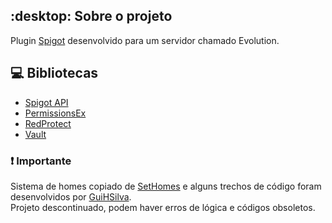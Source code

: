 ## :desktop: Sobre o projeto
Plugin [Spigot](https://www.spigotmc.org/) desenvolvido para um servidor chamado Evolution.

## :computer: Bibliotecas
- [Spigot API](https://hub.spigotmc.org/javadocs/spigot/)
- [PermissionsEx](https://dev.bukkit.org/projects/permissionsex)
- [RedProtect](https://www.spigotmc.org/resources/redprotect-anti-grief-server-protection-region-management-1-7-1-16.15841/)
- [Vault](https://dev.bukkit.org/projects/vault)

### :exclamation: Importante
Sistema de homes copiado de [SetHomes](https://github.com/Xquiset/SetHomes) e alguns trechos de código foram desenvolvidos por [GuiHSilva](https://github.com/GuiHSilva).  
Projeto descontinuado, podem haver erros de lógica e códigos obsoletos.
